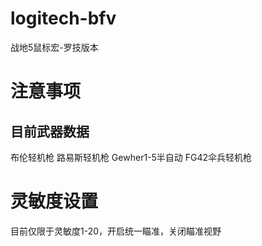 # logitech-bfv
战地5鼠标宏-罗技版本
# 注意事项
## 目前武器数据
布伦轻机枪
路易斯轻机枪
Gewher1-5半自动
FG42伞兵轻机枪
# 灵敏度设置
目前仅限于灵敏度1-20，开启统一瞄准，关闭瞄准视野
